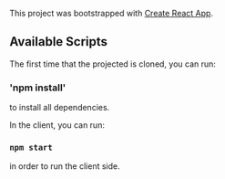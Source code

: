 This project was bootstrapped with [Create React App](https://github.com/facebook/create-react-app).

## Available Scripts

The first time that the projected is cloned, you can run:

### 'npm install'

to install all dependencies.

In the client, you can run:

### `npm start`

in order to run the client side.


